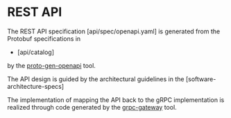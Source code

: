 <!---
  SPDX-FileCopyrightText: (C) 2025 Intel Corporation
  SPDX-License-Identifier: Apache-2.0
-->
# REST API

The REST API specification [api/spec/openapi.yaml] is generated from the Protobuf specifications in
* [api/catalog]

by the [proto-gen-openapi](https://github.com/google/gnostic/tree/main/cmd/protoc-gen-openapi) tool.

The API design is guided by the architectural guidelines in the 
[software-architecture-specs]

The implementation of mapping the API back to the gRPC implementation is realized through code
generated by the [grpc-gateway](https://grpc-ecosystem.github.io/grpc-gateway/) tool.
